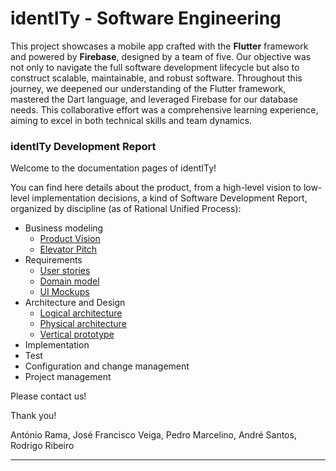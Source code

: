 # identITy - Software Engineering

This project showcases a mobile app crafted with the **Flutter** framework and powered by **Firebase**, designed by a team of five. Our objective was not only to navigate the full software development lifecycle but also to construct scalable, maintainable, and robust software. Throughout this journey, we deepened our understanding of the Flutter framework, mastered the Dart language, and leveraged Firebase for our database needs. This collaborative effort was a comprehensive learning experience, aiming to excel in both technical skills and team dynamics.

### identITy Development Report

Welcome to the documentation pages of identITy!

You can find here details about the product, from a high-level vision to low-level implementation decisions, a kind of Software Development Report, organized by discipline (as of Rational Unified Process): 

* Business modeling 
  * [Product Vision](https://github.com/FEUP-LEIC-ES-2022-23/2LEIC14T4/blob/main/docs/ProductVision.md)
  * [Elevator Pitch](https://github.com/FEUP-LEIC-ES-2022-23/2LEIC14T4/blob/main/docs/ElevatorPitch.md)
* Requirements
  * [User stories](https://github.com/orgs/FEUP-LEIC-ES-2022-23/projects/57)
  * [Domain model](https://github.com/FEUP-LEIC-ES-2022-23/2LEIC14T4/blob/main/images/Domain%20Model.png)
  * [UI Mockups](https://github.com/FEUP-LEIC-ES-2022-23/2LEIC14T4/blob/main/images/Mockups.png)
* Architecture and Design
  * [Logical architecture](https://github.com/FEUP-LEIC-ES-2022-23/2LEIC14T4/blob/main/images/LogicalArchitecture.png)
  * [Physical architecture](https://github.com/FEUP-LEIC-ES-2022-23/2LEIC14T4/blob/main/images/PhysicalArchitecture.png)
  * [Vertical prototype](https://github.com/FEUP-LEIC-ES-2022-23/2LEIC14T4/tree/main/app)
* Implementation
* Test
* Configuration and change management
* Project management

Please contact us! 

Thank you!

António Rama,
José Francisco Veiga,
Pedro Marcelino,
André Santos,
Rodrigo Ribeiro

---

